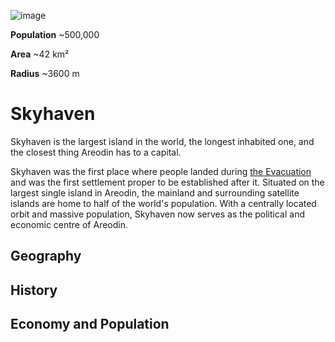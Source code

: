 <InfoBox>

![image](https://placehold.co/600x400?text=Skyhaven)

**Population** ~500,000

**Area** ~42 km²

**Radius** ~3600 m

</InfoBox>

# Skyhaven

Skyhaven is the largest island in the world, the longest inhabited one, and the closest thing Areodin has to a capital. 

Skyhaven was the first place where people landed during [the Evacuation](/history/evacuation) and was the first settlement proper to be established after it. Situated on the largest single island in Areodin, the mainland and surrounding satellite islands are home to half of the world's population. With a centrally located orbit and massive population, Skyhaven now serves as the political and economic centre of Areodin.

## Geography

## History

## Economy and Population
